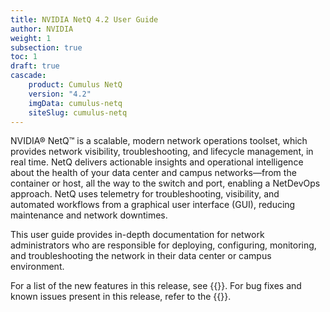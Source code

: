 ```yaml
---
title: NVIDIA NetQ 4.2 User Guide
author: NVIDIA
weight: 1
subsection: true
toc: 1
draft: true
cascade:
    product: Cumulus NetQ
    version: "4.2"
    imgData: cumulus-netq
    siteSlug: cumulus-netq
---
```


NVIDIA® NetQ™ is a scalable, modern network operations toolset, which provides network visibility, troubleshooting, and lifecycle management, in real time. NetQ delivers actionable insights and operational intelligence about the health of your data center and campus networks—from the container or host, all the way to the switch and port, enabling a NetDevOps approach. NetQ uses telemetry for troubleshooting, visibility, and automated workflows from a graphical user interface (GUI), reducing maintenance and network downtimes.

This user guide provides in-depth documentation for network administrators who are responsible for deploying, configuring, monitoring, and troubleshooting the network in their data center or campus environment.

For a list of the new features in this release, see {{<link title="What's New" text="What's New">}}. For bug fixes and known issues present in this release, refer to the {{<link title="NVIDIA NetQ 4.2 Release Notes" text="release notes">}}. 
